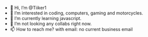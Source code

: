 - 👋 Hi, I’m @Tiiker1
- 👀 I’m interested in coding, computers, gaming and motorcycles.
- 🌱 I’m currently learning javascript.
- 💞️ I’m not looking any collabs right now.
- 📫 How to reach me? with email: no current business email

<!---
Tiiker1/Tiiker1 is a ✨ special ✨ repository because its `README.md` (this file) appears on your GitHub profile.
You can click the Preview link to take a look at your changes.
--->
